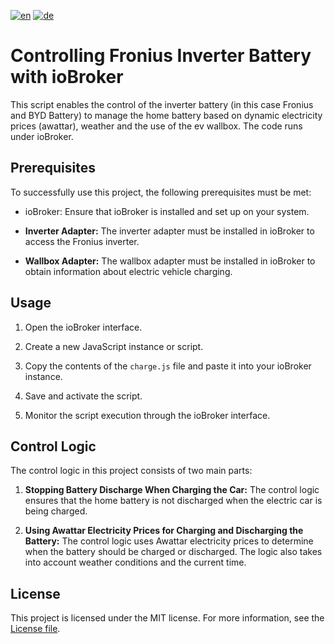 [![en](https://img.shields.io/badge/lang-en-red.svg)](https://github.com/eidmanna/iobroker/blob/master/Readme.md)
[![de](https://img.shields.io/badge/lang-de-yellow.svg)](https://github.com/eidmanna/iobroker/blob/master/README.de.md)

# Controlling Fronius Inverter Battery with ioBroker

This script enables the control of the inverter battery (in this case Fronius and BYD Battery) to manage the home battery based on dynamic electricity prices (awattar), weather and the use of the ev wallbox. The code runs under ioBroker.

## Prerequisites

To successfully use this project, the following prerequisites must be met:

- ioBroker: Ensure that ioBroker is installed and set up on your system.

- **Inverter Adapter:** The inverter adapter must be installed in ioBroker to access the Fronius inverter.

- **Wallbox Adapter:** The wallbox adapter must be installed in ioBroker to obtain information about electric vehicle charging.

## Usage

1. Open the ioBroker interface.

2. Create a new JavaScript instance or script.

3. Copy the contents of the `charge.js` file and paste it into your ioBroker instance.

4. Save and activate the script.

5. Monitor the script execution through the ioBroker interface.

## Control Logic

The control logic in this project consists of two main parts:

1. **Stopping Battery Discharge When Charging the Car:** The control logic ensures that the home battery is not discharged when the electric car is being charged.

2. **Using Awattar Electricity Prices for Charging and Discharging the Battery:** The control logic uses Awattar electricity prices to determine when the battery should be charged or discharged. The logic also takes into account weather conditions and the current time.

## License

This project is licensed under the MIT license. For more information, see the [License file](LICENSE).
